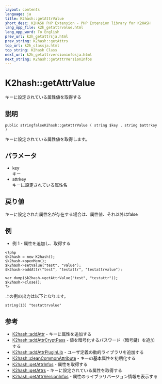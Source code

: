 ```yaml
---
layout: contents
language: ja
title: K2hash::getAttrValue
short_desc: K2HASH PHP Extension - PHP Extension library for K2HASH
lang_opp_file: k2h_getattrvalue.html
lang_opp_word: To English
prev_url: k2h_getattrsja.html
prev_string: K2hash::getAttrs
top_url: k2h_classja.html
top_string: K2hash Class
next_url: k2h_getattrversioninfosja.html
next_string: K2hash::getAttrVersionInfos
---
```


# K2hash::getAttrValue
キーに設定されている属性値を取得する

## 説明
```
public stringfalseK2hash::getAttrValue ( string $key , string $attrkey )
```
キーに設定されている属性値を取得します。 

## パラメータ
- key  
キー
- attrkey  
キーに設定されている属性名

## 戻り値
キーに設定された属性名が存在する場合は、属性値、それ以外はfalse

## 例
- 例 1 - 属性を追加し、取得する
```
<?php
$k2hash = new K2hash();
$k2hash->openMem();
$k2hash->setValue("test", "value");
$k2hash->addAttr("test", "testattr", "testattrvalue");

var_dump($k2hash->getAttrValue("test", "testattr"));
$k2hash->close();
?>
```
上の例の出力は以下となります。
```
string(13) "testattrvalue"
```

## 参考
- [K2hash::addAttr](k2h_addattrja.html) - キーに属性を追加する
- [K2hash::addAttrCryptPass](k2h_addattrcryptpassja.html) - 値を暗号化するパスワード（暗号鍵）を追加する
- [K2hash::addAttrPluginLib](k2h_addattrpluginlibja.html) - ユーザ定義の動的ライブラリを追加する
- [K2hash::cleanCommonAttribute](k2h_cleancommonattributeja.html) - キーの基本属性を初期化する
- [K2hash::getAttrInfos](k2h_getattrinfosja.html) - 属性を取得する
- [K2hash::getAttrs](k2h_getattrsja.html) - キーに設定されている属性を取得する
- [K2hash::getAttrVersionInfos](k2h_getattrversioninfosja.html) - 属性のライブラリバージョン情報を表示する
